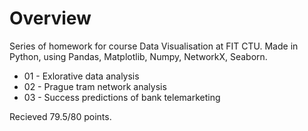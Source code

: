 # Overview

Series of homework for course Data Visualisation at FIT CTU. Made in Python, using Pandas, Matplotlib, Numpy, NetworkX, Seaborn.

- 01 - Exlorative data analysis
- 02 - Prague tram network analysis
- 03 - Success predictions of bank telemarketing

Recieved 79.5/80 points.